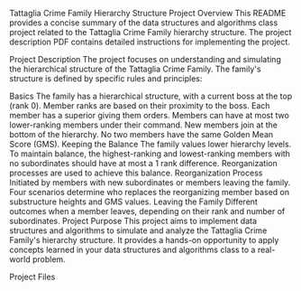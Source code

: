 Tattaglia Crime Family Hierarchy Structure
Project Overview
This README provides a concise summary of the data structures and algorithms class project related to the Tattaglia Crime Family hierarchy structure. The project description PDF contains detailed instructions for implementing the project.

Project Description
The project focuses on understanding and simulating the hierarchical structure of the Tattaglia Crime Family. The family's structure is defined by specific rules and principles:

Basics
The family has a hierarchical structure, with a current boss at the top (rank 0).
Member ranks are based on their proximity to the boss.
Each member has a superior giving them orders.
Members can have at most two lower-ranking members under their command.
New members join at the bottom of the hierarchy.
No two members have the same Golden Mean Score (GMS).
Keeping the Balance
The family values lower hierarchy levels.
To maintain balance, the highest-ranking and lowest-ranking members with no subordinates should have at most a 1 rank difference.
Reorganization processes are used to achieve this balance.
Reorganization Process
Initiated by members with new subordinates or members leaving the family.
Four scenarios determine who replaces the reorganizing member based on substructure heights and GMS values.
Leaving the Family
Different outcomes when a member leaves, depending on their rank and number of subordinates.
Project Purpose
This project aims to implement data structures and algorithms to simulate and analyze the Tattaglia Crime Family's hierarchy structure. It provides a hands-on opportunity to apply concepts learned in your data structures and algorithms class to a real-world problem.

Project Files
